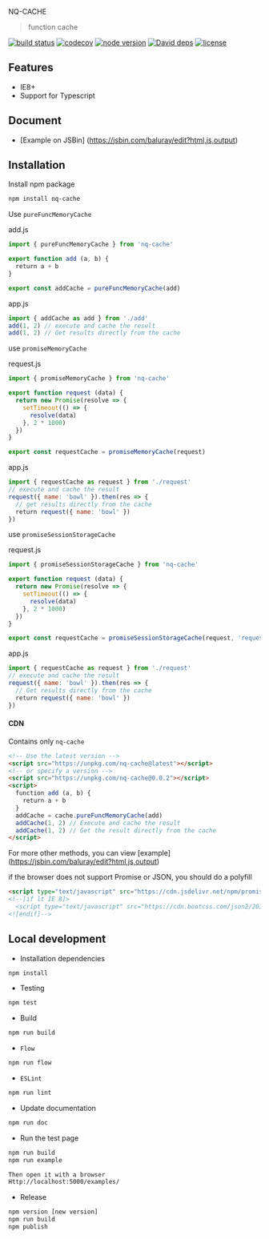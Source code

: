 NQ-CACHE

> function cache

[![build status](https://api.travis-ci.org/nqdy666/nq-cache.svg?branch=master)](https://travis-ci.org/nqdy666/nq-cache)
[![codecov](https://codecov.io/gh/nqdy666/nq-cache/branch/master/graph/badge.svg)](https://codecov.io/gh/nqdy666/nq-cache)
[![node version](https://img.shields.io/badge/node.js-%3E=_8.0-green.svg?style=flat-square)](http://nodejs.org/download/)
[![David deps](https://img.shields.io/david/nqdy666/nq-cache.svg?style=flat-square)](https://david-dm.org/nqdy666/nq-cache)
[![license](https://img.shields.io/npm/l/nq-cache.svg)](https://www.npmjs.com/package/nq-cache)

## Features
- IE8+
- Support for Typescript

## Document
- [Example on JSBin] (https://jsbin.com/baluray/edit?html,js,output)

## Installation

Install npm package

```bash
npm install nq-cache
```

Use `pureFuncMemoryCache`

add.js
```javascript
import { pureFuncMemoryCache } from 'nq-cache'

export function add (a, b) {
  return a + b
}

export const addCache = pureFuncMemoryCache(add)
```

app.js
```javascript
import { addCache as add } from './add'
add(1, 2) // execute and cache the result
add(1, 2) // Get results directly from the cache
```

use `promiseMemoryCache`

request.js
```javascript
import { promiseMemoryCache } from 'nq-cache'

export function request (data) {
  return new Promise(resolve => {
    setTimeout(() => {
      resolve(data)
    }, 2 * 1000)
  })
}

export const requestCache = promiseMemoryCache(request)
```

app.js
```javascript
import { requestCache as request } from './request'
// execute and cache the result
request({ name: 'bowl' }).then(res => {
  // get results directly from the cache
  return request({ name: 'bowl' })
})
```

use `promiseSessionStorageCache`

request.js
```javascript
import { promiseSessionStorageCache } from 'nq-cache'

export function request (data) {
  return new Promise(resolve => {
    setTimeout(() => {
      resolve(data)
    }, 2 * 1000)
  })
}

export const requestCache = promiseSessionStorageCache(request, 'request')
```

app.js
```javascript
import { requestCache as request } from './request'
// execute and cache the result
request({ name: 'bowl' }).then(res => {
  // Get results directly from the cache
  return request({ name: 'bowl' })
})
```

#### CDN

Contains only `nq-cache`

```html
<!-- Use the latest version -->
<script src="https://unpkg.com/nq-cache@latest"></script>
<!-- or specify a version -->
<script src="https://unpkg.com/nq-cache@0.0.2"></script>
<script>
  function add (a, b) {
    return a + b
  }
  addCache = cache.pureFuncMemoryCache(add)
  addCache(1, 2) // Execute and cache the result
  addCache(1, 2) // Get the result directly from the cache
</script>
```
For more other methods, you can view [example] (https://jsbin.com/baluray/edit?html,js,output)


if the browser does not support Promise or JSON, you should do a polyfill
```html
<script type="text/javascript" src="https://cdn.jsdelivr.net/npm/promise-polyfill@8/dist/polyfill.min.js"></script>
<!--[if lt IE 8]>
  <script type="text/javascript" src="https://cdn.bootcss.com/json2/20160511/json2.min.js"></script>
<![endif]-->
```

## Local development

- Installation dependencies

```bash
npm install
```

- Testing

```bash
npm test
```

- Build

```bash
npm run build
```

- `Flow`

```bash
npm run flow
```

- `ESLint`

```bash
npm run lint
```

- Update documentation

```bash
npm run doc
```

- Run the test page

```bash
npm run build
npm run example

Then open it with a browser
Http://localhost:5000/examples/
```

- Release

```bash
npm version [new version]
npm run build
npm publish
```
